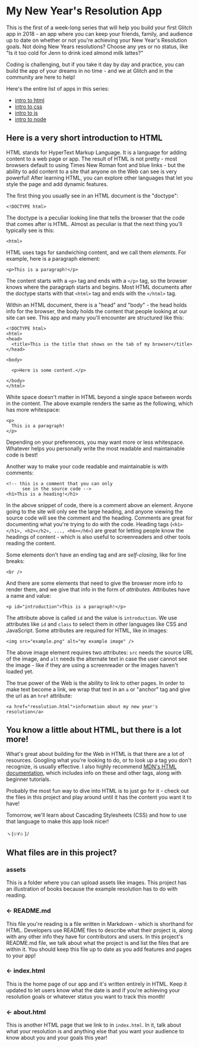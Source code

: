 # My New Year's Resolution App

This is the first of a week-long series that will help you build your first Glitch app in 2018 - an app where you can keep your friends, family, and audience up to date on whether or not you're achieving your New Year's Resolution goals. Not doing New Years resolutions? Choose any yes or no status, like "Is it too cold for Jenn to drink iced almond milk lattes?" 

Coding is challenging, but if you take it day by day and practice, you can build the app of your dreams in no time - and we at Glitch and in the community are here to help!

Here's the entire list of apps in this series:

* [intro to html](https://glitch.com/edit/#!/first-app-html)
* [intro to css](https://glitch.com/edit/#!/first-app-css)
* [intro to js](https://glitch.com/edit/#!/first-app-js)
* [intro to node](https://glitch.com/edit/#!/first-app-node)

## Here is a very short introduction to HTML

HTML stands for HyperText Markup Language. It is a language for adding content to a web page or app. The result of HTML is not pretty - most browsers default to using Times New Roman font and blue links  - but the ability to add content to a site that anyone on the Web can see is very powerful! After learning HTML, you can explore other languages that let you style the page and add dynamic features.

The first thing you usually see in an HTML document is the "doctype":

```
<!DOCTYPE html>
```

The doctype is a peculiar looking line that tells the browser that the code that comes after is HTML. Almost as peculiar is that the next thing you'll typically see is this:

```
<html>
```

HTML uses tags for sandwiching content, and we call them *elements*. For example, here is a paragraph element:

```
<p>This is a paragraph!</p>
```

The content starts with a `<p>` tag and ends with a `</p>` tag, so the browser knows where the paragraph starts and begins. Most HTML documents after the doctype starts with that `<html>` tag and ends with the `</html>` tag.

Within an HTML document, there is a "head" and "body" - the head holds info for the browser, the body holds the content that people looking at our site can see. This app and many you'll encounter are structured like this:

```
<!DOCTYPE html>
<html>
<head>
  <title>This is the title that shows on the tab of my browser</title>
</head>

<body>
  
  <p>Here is some content.</p>
  
</body>
</html>
```

White space doesn't matter in HTML beyond a single space between words in the content. The above example renders the same as the following, which has more whitespace:

```
<p>
  This is a paragraph!
</p>
```

Depending on your preferences, you may want more or less whitespace. Whatever helps you personally write the most readable and maintainable code is best!

Another way to make your code readable and maintainable is with comments:

```
<!-- this is a comment that you can only 
      see in the source code -->
<h1>This is a heading!</h1>
```

In the above snippet of code, there is a comment above an element. Anyone going to the site will only see the large heading, and anyone viewing the source code will see the comment and the heading. Comments are great for documenting what you're trying to do with the code. Heading tags (`<h1></h1>, <h2></h2>, ..., <h6></h6>`) are great for letting people know the headings of content - which is also useful to screenreaders and other tools reading the content.

Some elements don't have an ending tag and are *self-closing*, like for line breaks:

```
<br />
```

And there are some elements that need to give the browser more info to render them, and we give that info in the form of *attributes*. Attributes have a name and value:

```
<p id="introduction">This is a paragraph!</p>
```

The attribute above is called `id` and the value is `introduction`. We use attributes like `id` and `class` to select them in other languages like CSS and JavaScript. Some attributes are required for HTML, like in images:

```
<img src="example.png" alt="my example image" />
```

The above image element requires two attributes: `src` needs the source URL of the image, and `alt` needs the alternate text in case the user cannot see the image - like if they are using a screenreader or the images haven't loaded yet.

The true power of the Web is the ability to link to other pages. In order to make text become a link, we wrap that text in an `a` or "anchor" tag and give the url as an `href` attribute:

```
<a href="resolution.html">information about my new year's resolution</a>
```

## You know a little about HTML, but there is a lot more!

What's great about building for the Web in HTML is that there are a lot of resources. Googling what you're looking to do, or to look up a tag you don't recognize, is usually effective. I also highly recommend [MDN's HTML documentation](https://developer.mozilla.org/en-US/docs/Web/HTML), which includes info on these and other tags, along with beginner tutorials.

Probably the most fun way to dive into HTML is to just go for it - check out the files in this project and play around until it has the content you want it to have!

Tomorrow, we'll learn about Cascading Stylesheets (CSS) and how to use that language to make this app look nicer!


ヽ(๏∀๏ )ﾉ

## What files are in this project?

### assets

This is a folder where you can upload assets like images. This project has an illustration of books because the example resolution has to do with reading.

### ← README.md

This file you're reading is a file written in Markdown - which is shorthand for HTML. Developers use README files to describe what their project is, along with any other info they have for contributors and users. In this project's README.md file, we talk about what the project is and list the files that are within it. You should keep this file up to date as you add features and pages to your app!

### ← index.html

This is the home page of our app and it's written entirely in HTML. Keep it updated to let users know what the date is and if you're achieving your resolution goals or whatever status you want to track this month!

### ← about.html

This is another HTML page that we link to in `index.html`. In it, talk about what your resolution is and anything else that you want your audience to know about you and your goals this year!
